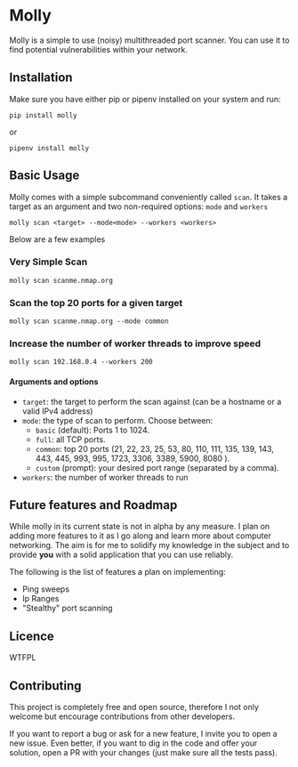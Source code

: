 # Molly

Molly is a simple to use (noisy) multithreaded port scanner. You can use it to find 
potential vulnerabilities within your network.

## Installation
Make sure you have either pip or pipenv installed on your system and run:

```
pip install molly
```

or 
```
pipenv install molly
```

## Basic Usage
Molly comes with a simple subcommand conveniently called `scan`. 
It takes a target as an argument and two non-required options: `mode` and `workers`

```
molly scan <target> --mode<mode> --workers <workers>
```

Below are a few examples

### Very Simple Scan
```
molly scan scanme.nmap.org
```

### Scan the top 20 ports for a given target
```
molly scan scanme.nmap.org --mode common
```

### Increase the number of worker threads to improve speed
```
molly scan 192.168.0.4 --workers 200
```

#### Arguments and options

- `target`: the target to perform the scan against (can be a hostname or a valid IPv4 address)
- `mode`: the type of scan to perform. Choose between:
    - `basic` (default): Ports 1 to 1024.
    - `full`: all TCP ports.
    - `common`: top 20 ports (21, 22, 23, 25, 53, 80, 110, 111, 135, 139, 143, 443, 445, 993, 995, 1723, 3306, 3389, 5900, 8080 ).
    - `custom` (prompt): your desired port range (separated by a comma).
- `workers`: the number of worker threads to run


## Future features and Roadmap
While molly in its current state is not in alpha by any measure. I plan on adding more features to it as I go along and learn more about computer networking. The aim is for me to solidify my knowledge in the subject and to provide **you** with a solid application that you can use reliably.

The following is the list of features a plan on implementing:

- Ping sweeps
- Ip Ranges
- "Stealthy" port scanning

## Licence

WTFPL

## Contributing
This project is completely free and open source, therefore I not only welcome but encourage contributions from other developers. 

If you want to report a bug or ask for a new feature, I invite you to open a new issue.
Even better, if you want to dig in the code and offer your solution, open a PR with your changes (just make sure all the tests pass).